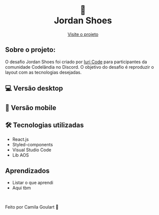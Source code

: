 <h1 align="center">
 👟  <br> Jordan Shoes  </h1>
 

<p align="center">
  <a href="/">Visite o projeto</a>
</p>

## Sobre o projeto:

O desafio Jordan Shoes foi criado por <a href="https://github.com/iuricode">Iuri Code</a> para participantes da comunidade Codelândia no Discord. O objetivo do desafio é reproduzir o layout com as tecnologias desejadas.

## 💻 Versão desktop 


## 📱 Versão mobile 

## 🛠 Tecnologias utilizadas

* React.js
* Styled-components
* Visual Studio Code
* Lib AOS


## Aprendizados
* Listar o que aprendi
* Aqui tbm


<br>

<p> Feito por Camila Goulart 💖</p>
